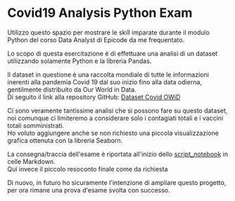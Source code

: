 # Covid19 Analysis Python Exam

Utilizzo questo spazio per mostrare le skill imparate durante il modulo Python del corso Data Analyst di Epicode da me frequentato.

Lo scopo di questa esercitazione è di effettuare una analisi di un dataset utilizzando solamente Python e la libreria Pandas.

Il dataset in questione è una raccolta mondiale di tutte le informazioni inerenti alla pandemia Covid 19 dal suo inizio fino alla data odierna, gentilmente distribuito da Our World in Data.  
Di seguito il link alla repository GitHub: [Dataset Covid OWiD](https://github.com/owid/covid-19-data/tree/master/public/data)  

Ci sono veramente tantissime analisi che si possono fare su questo dataset, noi comunque ci limiteremo a considerare solo i contagiati totali e i vaccini totali somministrati.  
Ho voluto aggiungere anche se non richiesto una piccola visualizzazione grafica ottenuta con la libreria Seaborn.

La consegna/traccia dell'esame è riportata all'inizio dello [script_notebook](https://github.com/personalprio/Covid19_Analysis_Python_Exam/blob/main/script_notebook_covid.ipynb) in celle Markdown.  
Qui invece il piccolo resoconto finale come da richiesta

Di nuovo, in futuro ho sicuramente l'intenzione di ampliare questo progetto, per ora rimane una prova d'esame svolta con successo.
